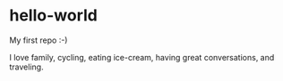 # hello-world
My first repo :-)

I love family, cycling, eating ice-cream, having great conversations, and traveling.

